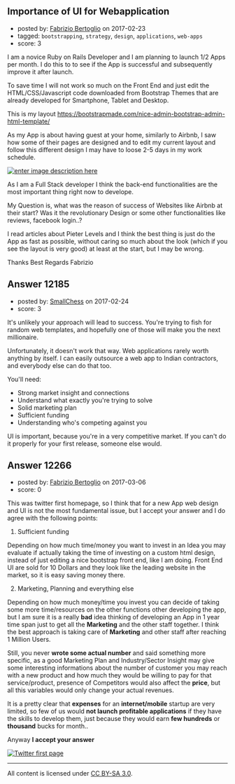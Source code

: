 ## Importance of UI for Webapplication

- posted by: [Fabrizio Bertoglio](https://stackexchange.com/users/9849224/fabrizio-bertoglio) on 2017-02-23
- tagged: `bootstrapping`, `strategy`, `design`, `applications`, `web-apps`
- score: 3

I am a novice Ruby on Rails Developer and I am planning to launch 1/2 Apps per month. I do this to to see if the App is successful and subsequently improve it after launch.

To save time I will not work so much on the Front End and just edit the HTML/CSS/Javascript code downloaded from Bootstrap Themes that are already developed for Smartphone, Tablet and Desktop. 

This is my layout https://bootstrapmade.com/nice-admin-bootstrap-admin-html-template/

As my App is about having guest at your home, similarly to Airbnb, I saw how some of their pages are designed and to edit my current layout and follow this different design I may have to loose 2-5 days in my work schedule.

[![enter image description here][1]][1]


  [1]: https://i.stack.imgur.com/FyF7y.jpg

As I am a Full Stack developer I think the back-end functionalities are the most important thing right now to develope. 

My Question is, what was the reason of success of Websites like Airbnb at their start? Was it the revolutionary Design or some other functionalities like reviews, facebook login..?

I read articles about Pieter Levels and I think the best thing is just do the App as fast as possible, without caring so much about the look (which if you see the layout is very good) at least at the start, but I may be wrong.

Thanks
Best Regards
Fabrizio


## Answer 12185

- posted by: [SmallChess](https://stackexchange.com/users/124226/smallchess) on 2017-02-24
- score: 3

It's unlikely your approach will lead to success. You're trying to fish for random web templates, and hopefully one of those will make you the next millionaire. 

Unfortunately, it doesn't work that way. Web applications rarely worth anything by itself. I can easily outsource a web app to Indian contractors, and everybody else can do that too.

You'll need:

 - Strong market insight and connections
 - Understand what exactly you're trying to solve
 - Solid marketing plan
 - Sufficient funding
 - Understanding who's competing against you

UI is important, because you're in a very competitive market. If you can't do it properly for your first release, someone else would.


## Answer 12266

- posted by: [Fabrizio Bertoglio](https://stackexchange.com/users/9849224/fabrizio-bertoglio) on 2017-03-06
- score: 0

<p>This was twitter first homepage, so I think that for a new App web design and UI is not the most fundamental issue, but I accept your answer and I do agree with the following points:</p>

<ol>
<li>Sufficient funding</li>
</ol>

<p>Depending on how much time/money you want to invest in an Idea you may evaluate if actually taking the time of investing on a custom html design, instead of just editing a nice bootstrap front end, like I am doing. 
Front End UI are sold for 10 Dollars and they look like the leading website in the market, so it is easy saving money there. </p>

<ol start="2">
<li>Marketing, Planning and everything else</li>
</ol>

<p>Depending on how much money/time you invest you can decide of taking some more time/resources on the other functions other developing the app, but I am sure it is a really <strong>bad</strong> idea thinking of developing an App in 1 year time span just to get all the <strong>Marketing</strong> and the other staff together.
I think the best approach is taking care of <strong>Marketing</strong> and other staff after reaching 1 Million Users.</p>

<p>Still, you never <strong>wrote some actual number</strong> and said something more specific, as a good Marketing Plan and Industry/Sector Insight may give some interesting informations about the number of customer you may reach with a new product and how much they would be willing to pay for that service/product, presence of Competitors would also affect the <strong>price</strong>, but all this variables would only change your actual revenues.</p>

<p>It is a pretty clear that <strong>expenses</strong> for an <strong>internet/mobile</strong> startup are very limited, so few of us would <strong>not launch profitable applications</strong> if they have the skills to develop them, just because they would earn <strong>few hundreds</strong> or <strong>thousand</strong> bucks for month..</p>

<p>Anyway <strong>I accept your answer</strong></p>

<p><a href="https://i.stack.imgur.com/2C61H.png" rel="nofollow noreferrer"><img src="https://i.stack.imgur.com/2C61H.png" alt="Twitter first page"></a></p>




---

All content is licensed under [CC BY-SA 3.0](https://creativecommons.org/licenses/by-sa/3.0/).
